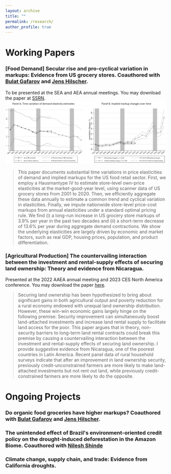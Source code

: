 ```yaml
---
layout: archive
title: ""
permalink: /research/
author_profile: true
---
```


# Working Papers

### [Food Demand] Secular rise and pro-cyclical variation in markups: Evidence from US grocery stores. Coauthored with [Bulat Gafarov](https://are.ucdavis.edu/people/faculty/bulat-gafarov/) and [Jens Hilscher](https://are.ucdavis.edu/people/faculty/jens-hilscher/). 
To be presented at the SEA and AEA annual meetings. You may download the paper at [SSRN](https://papers.ssrn.com/sol3/papers.cfm?abstract_id=4551482).
<img src='/images/research/JMP-webfigure.PNG' width='800'>
> This paper documents substantial time variations in price elasticities of demand
and implied markups for the US food retail sector. First, we employ a Hausmantype IV to estimate store-level own-price elasticities at the market-good-year level, using scanner data of US grocery stores from 2001 to 2020. Then, we efficiently aggregate these data annually to estimate a common trend and cyclical variation in elasticities. Finally, we impute nationwide store-level price-cost markups from
annual elasticities under a standard optimal pricing rule. We find (i) a long-run increase in US grocery store markups of 3.9% per year in the past two decades and (ii) a short-term decrease of 13.6% per year during aggregate demand contractions. We show the underlying elasticities are largely driven by economic and market factors, such as real GDP, housing prices, population, and product differentiation.

### [Agricultural Production] The countervailing interaction between the investment and rental-supply effects of securing land ownership: Theory and evidence from Nicaragua. 
Presented at the 2022 AAEA annual meeting and 2023 CES North America conference. You may download the paper [here](/files/pdf/research/DevJMP20231112.pdf).
> Securing land ownership has been hypothesized to bring about significant gains in both agricultural output and poverty reduction for a rural economy endowed with unequal land ownership distribution. However, these win-win economic gains largely hinge on the following premise: Security improvement can simultaneously boost land-attached investments and increase land rental supply to facilitate land access for the poor. This paper argues that in theory, non-security barriers to long-term land rental contracts could break this premise by causing a countervailing interaction
between the investment and rental-supply effects of securing land ownership. I provide suggestive evidence from Nicaragua, one of the poorest countries in Latin America. Recent panel data of rural household surveys indicate that after an improvement in land ownership security, previously credit-unconstrained farmers are more likely to make land-attached investments but not rent out land, while previously credit-constrained farmers are more likely to do the opposite.  

# Ongoing Projects

### Do organic food groceries have higher markups? Coauthored with [Bulat Gafarov](https://are.ucdavis.edu/people/faculty/bulat-gafarov/) and [Jens Hilscher](https://are.ucdavis.edu/people/faculty/jens-hilscher/).

### The unintended effect of Brazil's environment-oriented credit policy on the drought-induced deforestation in the Amazon Biome. Coauthored with [Nilesh Shinde](https://sites.google.com/view/nshinde/home)   

### Climate change, supply chain, and trade: Evidence from California droughts.

